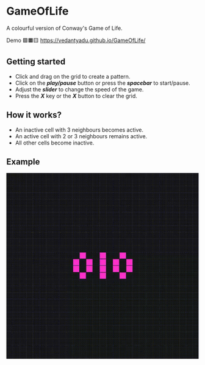 # GameOfLife
A colourful version of Conway's Game of Life.

Demo 🟪🟧🟨 https://vedantyadu.github.io/GameOfLife/

## Getting started ##
- Click and drag on the grid to create a pattern.
- Click on the ***play/pause*** button or press the ***spacebar*** to start/pause.
- Adjust the ***slider*** to change the speed of the game.
- Press the ***X*** key or the ***X*** button to clear the grid.

## How it works? ##
- An inactive cell with 3 neighbours becomes active.
- An active cell with 2 or 3 neighbours remains active.
- All other cells become inactive.

## Example ##
![Screenshot](img/game.gif)
